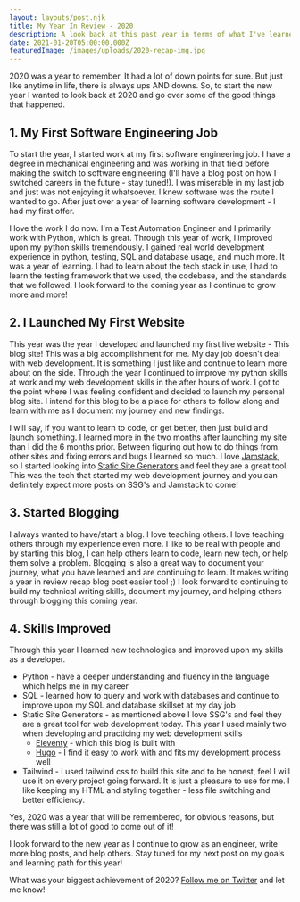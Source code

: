```yaml
---
layout: layouts/post.njk
title: My Year In Review - 2020
description: A look back at this past year in terms of what I've learned and accomplished
date: 2021-01-20T05:00:00.000Z
featuredImage: /images/uploads/2020-recap-img.jpg
---
```

2020 was a year to remember. It had a lot of down points for sure. But just like anytime in life, there is always ups AND downs. So, to start the new year I wanted to look back at 2020 and go over some of the good things that happened.

## 1. My First Software Engineering Job

To start the year, I started work at my first software engineering job. I have a degree in mechanical engineering and was working in that field before making the switch to software engineering (I'll have a blog post on how I switched careers in the future - stay tuned!). I was miserable in my last job and just was not enjoying it whatsoever. I knew software was the route I wanted to go. After just over a year of learning software development - I had my first offer.

I love the work I do now. I'm a Test Automation Engineer and I primarily work with Python, which is great. Through this year of work, I improved upon my python skills tremendously. I gained real world development experience in python, testing, SQL and database usage, and much more. It was a year of learning. I had to learn about the tech stack in use, I had to learn the testing framework that we used, the codebase, and the standards that we followed. I look forward to the coming year as I continue to grow more and more!

## 2. I Launched My First Website

This year was the year I developed and launched my first live website - This blog site! This was a big accomplishment for me. My day job doesn't deal with web development. It is something I just like and continue to learn more about on the side. Through the year I continued to improve my python skills at work and my web development skills in the after hours of work. I got to the point where I was feeling confident and decided to launch my personal blog site. I intend for this blog to be a place for others to follow along and learn with me as I document my journey and new findings.

I will say, if you want to learn to code, or get better, then just build and launch something. I learned more in the two months after launching my site than I did the 6 months prior. Between figuring out how to do things from other sites and fixing errors and bugs I learned so much. I love [Jamstack](https://jamstack.org/), so I started looking into [Static Site Generators](https://jamstack.org/generators/) and feel they are a great tool. This was the tech that started my web development journey and you can definitely expect more posts on SSG's and Jamstack to come!

## 3. Started Blogging

I always wanted to have/start a blog. I love teaching others. I love teaching others through my experience even more. I like to be real with people and by starting this blog, I can help others learn to code, learn new tech, or help them solve a problem. Blogging is also a great way to document your journey, what you have learned and are continuing to learn. It makes writing a year in review recap blog post easier too! ;) I look forward to continuing to build my technical writing skills, document my journey, and helping others through blogging this coming year.

## 4. Skills Improved

Through this year I learned new technologies and improved upon my skills as a developer.

- Python - have a deeper understanding and fluency in the language which helps me in my career
- SQL - learned how to query and work with databases and continue to improve upon my SQL and database skillset at my day job
- Static Site Generators - as mentioned above I love SSG's and feel they are a great tool for web development today. This year I used mainly two when developing and practicing my web development skills
  - [Eleventy](https://www.11ty.dev/) - which this blog is built with
  - [Hugo](https://gohugo.io/) - I find it easy to work with and fits my development process well
- Tailwind - I used tailwind css to build this site and to be honest, feel I will use it on every project going forward. It is just a pleasure to use for me. I like keeping my HTML and styling together - less file switching and better efficiency.

Yes, 2020 was a year that will be remembered, for obvious reasons, but there was still a lot of good to come out of it!

I look forward to the new year as I continue to grow as an engineer, write more blog posts, and help others.
Stay tuned for my next post on my goals and learning path for this year!

What was your biggest achievement of 2020? [Follow me on Twitter](https://twitter.com/delisle_domain) and let me know!
